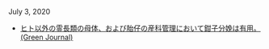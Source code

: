 July 3, 2020
* [ヒト以外の霊長類の母体、および胎仔の産科管理において鉗子分娩は有用。 (Green Journal)](https://journals.lww.com/greenjournal/Abstract/2020/07000/Operative_Vaginal_Birth_of_a_Critically_Endangered.28.aspx)
